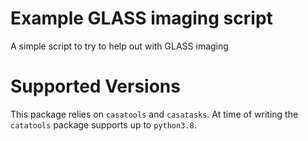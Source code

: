 # Example GLASS imaging script

A simple script to try to help out with GLASS imaging

# Supported Versions

This package relies on `casatools` and `casatasks`. At time of writing the `catatools` package supports up to `python3.8`. 